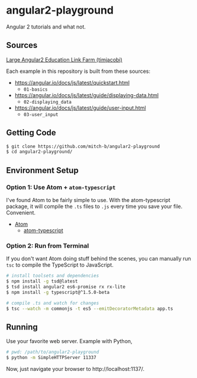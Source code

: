 angular2-playground
===================

Angular 2 tutorials and what not.

## Sources

[Large Angular2 Education Link Farm (timjacobi)](https://github.com/timjacobi/angular2-education)

Each example in this repository is built from these sources:

* https://angular.io/docs/js/latest/quickstart.html
    * `01-basics`
* https://angular.io/docs/js/latest/guide/displaying-data.html
    * `02-displaying_data`
* https://angular.io/docs/js/latest/guide/user-input.html
    * `03-user_input`

## Getting Code

```bash
$ git clone https://github.com/mitch-b/angular2-playground
$ cd angular2-playground/
```

## Environment Setup

### Option 1: Use Atom + `atom-typescript`

I've found Atom to be fairly simple to use. With the atom-typescript package, it will compile the `.ts` files to `.js` every time you save your file. Convenient.

* [Atom](https://atom.io/)
    * [atom-typescript](https://atom.io/packages/atom-typescript)

### Option 2: Run from Terminal

If you don't want Atom doing stuff behind the scenes, you can manually run `tsc` to compile the TypeScript to JavaScript.

```bash
# install toolsets and dependencies
$ npm install -g tsd@latest
$ tsd install angular2 es6-promise rx rx-lite
$ npm install -g typescript@^1.5.0-beta

# compile .ts and watch for changes
$ tsc --watch -m commonjs -t es5 --emitDecoratorMetadata app.ts
```

## Running

Use your favorite web server. Example with Python,

```bash
# pwd: /path/to/angular2-playground
$ python -m SimpleHTTPServer 11337
```

Now, just navigate your browser to http://localhost:1137/.
